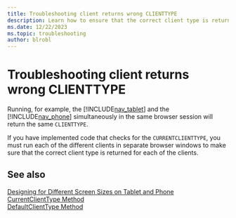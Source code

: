 ```yaml
---
title: Troubleshooting client returns wrong CLIENTTYPE
description: Learn how to ensure that the correct client type is returned for each client.
ms.date: 12/22/2023
ms.topic: troubleshooting
author: blrobl
---
```


# Troubleshooting client returns wrong CLIENTTYPE

Running, for example, the [!INCLUDE[nav_tablet](includes/nav_tablet_md.md)] and the [!INCLUDE[nav_phone](includes/nav_phone_md.md)] simultaneously in the same browser session will return the same `CLIENTTYPE`.

If you have implemented code that checks for the `CURRENTCLIENTTYPE`, you must run each of the different clients in separate browser windows to make sure that the correct client type is returned for each of the clients.  
  
## See also

[Designing for Different Screen Sizes on Tablet and Phone](devenv-designing-different-screen-sizes-tablet-and-phone.md)   
[CurrentClientType Method](methods-auto/session/session-currentclienttype-method.md)   
[DefaultClientType Method](methods-auto/session/session-defaultclienttype-method.md)
